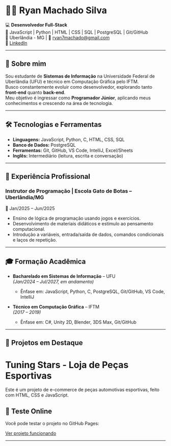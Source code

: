 # 👨‍💻 Ryan Machado Silva  

💻 **Desenvolvedor Full-Stack**  
🚀 JavaScript | Python | HTML | CSS | SQL | PostgreSQL | Git/GitHub  
📍 Uberlândia - MG | 📧 [ryan7machado@gmail.com](mailto:ryan7machado@gmail.com)  
🔗 [LinkedIn](https://www.linkedin.com/in/ryan-machado-a75a42246)  

---

## 👋 Sobre mim  
Sou estudante de **Sistemas de Informação** na Universidade Federal de Uberlândia (UFU) e técnico em Computação Gráfica pelo IFTM.  
Busco constantemente evoluir como desenvolvedor, explorando tanto **front-end** quanto **back-end**.  
Meu objetivo é ingressar como **Programador Júnior**, aplicando meus conhecimentos e crescendo na área de tecnologia.  

---

## 🛠️ Tecnologias e Ferramentas  
- **Linguagens:** JavaScript, Python, C, HTML, CSS, SQL  
- **Banco de Dados:** PostgreSQL  
- **Ferramentas:** Git, GitHub, VS Code, IntelliJ, Excel/Sheets  
- **Inglês:** Intermediário (leitura, escrita e conversação)  

---

## 💼 Experiência Profissional  

### Instrutor de Programação | Escola Gato de Botas – Uberlândia/MG  
📅 Jan/2025 – Jun/2025  
- Ensino de lógica de programação usando jogos e exercícios.  
- Desenvolvimento de materiais didáticos e estímulo ao pensamento computacional.  
- Introdução a variáveis, entrada/saída de dados, comandos condicionais e laços de repetição.  

---

## 🎓 Formação Acadêmica  
- **Bacharelado em Sistemas de Informação** – UFU  
  *(Jan/2024 – Jul/2027, em andamento)*  
  - Ênfase em: JavaScript, Python, C, PostgreSQL, Git/GitHub, VS Code, IntelliJ  

- **Técnico em Computação Gráfica** – IFTM  
  *(2017 – 2019)*  
  - Ênfase em: C#, Unity 2D, Blender, 3DS Max, Git/GitHub  

---

## 📂 Projetos em Destaque  
# Tuning Stars - Loja de Peças Esportivas

Este é um projeto de e-commerce de peças automotivas esportivas, feito com HTML, CSS e JavaScript.

## 🔗 Teste Online

Você pode testar o projeto no GitHub Pages:

[Ver projeto funcionando](https://ryanmachadosilva.github.io/Tuning-Stars/)  

---
